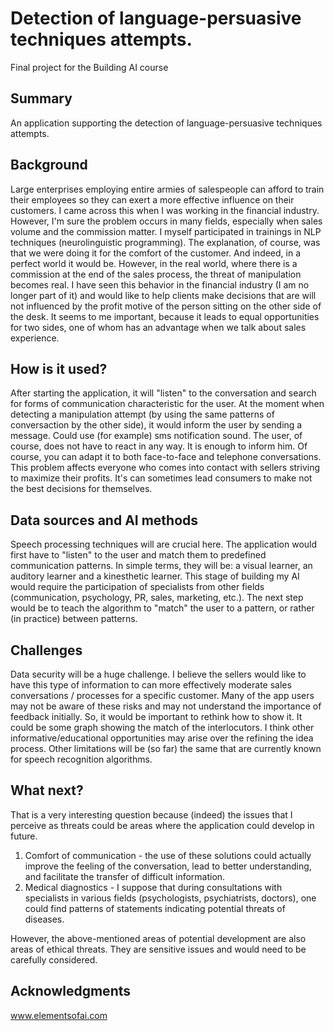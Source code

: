 <!-- This is the markdown template for the final project of the Building AI course, 
created by Reaktor Innovations and University of Helsinki. 
Copy the template, paste it to your GitHub README and edit! -->

# Detection of language-persuasive techniques attempts. 

Final project for the Building AI course

## Summary

An application supporting the detection of language-persuasive techniques attempts. 

## Background

Large enterprises employing entire armies of salespeople can afford to train their employees so they can exert a more effective influence on their customers. I came across this when I was working in the financial industry. However, I'm sure the problem occurs in many fields, especially when sales volume and the commission matter. I myself participated in trainings in NLP techniques (neurolinguistic programming). The explanation, of course, was that we were doing it for the comfort of the customer. And indeed, in a perfect world it would be. However, in the real world, where there is a commission at the end of the sales process, the threat of manipulation becomes real.
I have seen this behavior in the financial industry (I am no longer part of it) and would like to help clients make decisions that are will not influenced by the profit motive of the person sitting on the other side of the desk.
It seems to me important, because it leads to equal opportunities for two sides, one of whom has an advantage when we talk about sales experience.



## How is it used?

After starting the application, it will "listen" to the conversation and search for forms of communication characteristic for the user. At the moment when detecting a manipulation attempt (by using the same patterns of conversaction by the other side), it would inform the user by sending a message. Could use (for example) sms notification sound. The user, of course, does not have to react in any way. It is enough to inform him. Of course, you can adapt it to both face-to-face and telephone conversations.
This problem affects everyone who comes into contact with sellers striving to maximize their profits. It's can sometimes lead consumers to make not the best decisions for themselves.



## Data sources and AI methods
Speech processing techniques will are crucial here. The application would first have to "listen" to the user and match them to predefined communication patterns. In simple terms, they will be: a visual learner, an auditory learner and a kinesthetic learner. This stage of building my AI would require the participation of specialists from other fields (communication, psychology, PR, sales, marketing, etc.). The next step would be to teach the algorithm to "match" the user to a pattern, or rather (in practice) between patterns.
## Challenges

Data security will be a huge challenge. I believe the sellers would like to have this type of information to can  more effectively moderate sales conversations / processes for a specific customer.
Many of the app users may not be aware of these risks and may not understand the importance of feedback initially. So, it would be important to rethink how to show it. It could be some graph showing the match of the interlocutors. I think other informative/educational opportunities may arise over the refining the idea process.
Other limitations will be (so far) the same that are currently known for speech recognition algorithms.

## What next?

That is a very interesting question because (indeed) the issues that I perceive as threats could be areas where the application could develop in future.
1. Comfort of communication - the use of these solutions could actually improve the feeling of the conversation, lead to better understanding, and facilitate the transfer of difficult information.
2. Medical diagnostics - I suppose that during consultations with specialists in various fields (psychologists, psychiatrists, doctors), one could find patterns of statements indicating potential threats of diseases.

However, the above-mentioned areas of potential development are also areas of ethical threats. They are sensitive issues and would need to be carefully considered.


## Acknowledgments

www.elementsofai.com

